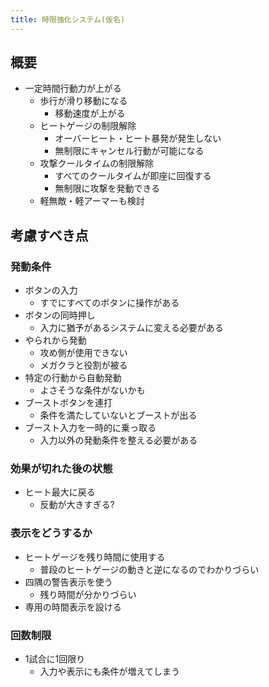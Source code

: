 ```yaml
---
title: 時限強化システム(仮名)
---
```


## 概要
* 一定時間行動力が上がる
    * 歩行が滑り移動になる
        * 移動速度が上がる
    * ヒートゲージの制限解除
        * オーバーヒート・ヒート暴発が発生しない
        * 無制限にキャンセル行動が可能になる
    * 攻撃クールタイムの制限解除
        * すべてのクールタイムが即座に回復する
        * 無制限に攻撃を発動できる
    * 軽無敵・軽アーマーも検討

## 考慮すべき点
### 発動条件
* ボタンの入力
    * すでにすべてのボタンに操作がある
* ボタンの同時押し
    * 入力に猶予があるシステムに変える必要がある
* やられから発動
    * 攻め側が使用できない
    * メガクラと役割が被る
* 特定の行動から自動発動
    * よさそうな条件がないかも
* ブーストボタンを連打
    * 条件を満たしていないとブーストが出る
* ブースト入力を一時的に乗っ取る
    * 入力以外の発動条件を整える必要がある

### 効果が切れた後の状態
* ヒート最大に戻る
    * 反動が大きすぎる?

### 表示をどうするか
* ヒートゲージを残り時間に使用する
    * 普段のヒートゲージの動きと逆になるのでわかりづらい
* 四隅の警告表示を使う
    * 残り時間が分かりづらい
* 専用の時間表示を設ける

### 回数制限
* 1試合に1回限り
    * 入力や表示にも条件が増えてしまう
